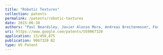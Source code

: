 ```yaml
---
title: "Robotic Textures"
collection: patents
permalink: /patents/robotic-textures
date: 2015-06-30
authors: "Paul Beardsley, Javier Alonso Mora, Andreas Breitenmoser, Federico Perazzi, Alexander Hornung"
uri: https://www.google.com/patents/US9067320
application: 13/458,875
publication: 9067320 B2
type: US Patent
---
```

